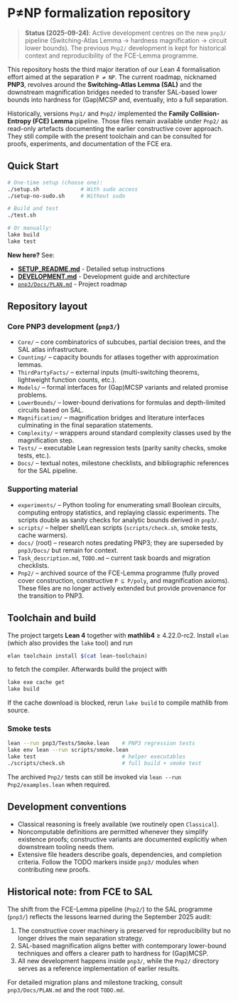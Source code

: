 # P≠NP formalization repository
> **Status (2025-09-24)**: Active development centres on the new `pnp3/` pipeline (Switching-Atlas Lemma → hardness magnification → circuit lower bounds).  The previous `Pnp2/` development is kept for historical context and reproducibility of the FCE-Lemma programme.

This repository hosts the third major iteration of our Lean 4 formalisation effort aimed at the separation `P ≠ NP`.  The current roadmap, nicknamed **PNP3**, revolves around the **Switching-Atlas Lemma (SAL)** and the downstream magnification bridges needed to transfer SAL-based lower bounds into hardness for (Gap)MCSP and, eventually, into a full separation.

Historically, versions `Pnp1/` and `Pnp2/` implemented the **Family Collision-Entropy (FCE) Lemma** pipeline.  Those files remain available under `Pnp2/` as read-only artefacts documenting the earlier constructive cover approach.  They still compile with the present toolchain and can be consulted for proofs, experiments, and documentation of the FCE era.

## Quick Start

```bash
# One-time setup (choose one):
./setup.sh             # With sudo access
./setup-no-sudo.sh     # Without sudo

# Build and test
./test.sh

# Or manually:
lake build
lake test
```

**New here?** See:
- [**SETUP_README.md**](SETUP_README.md) - Detailed setup instructions
- [**DEVELOPMENT.md**](DEVELOPMENT.md) - Development guide and architecture
- [`pnp3/Docs/PLAN.md`](pnp3/Docs/PLAN.md) - Project roadmap

## Repository layout

### Core PNP3 development (`pnp3/`)
* `Core/` – core combinatorics of subcubes, partial decision trees, and the SAL atlas infrastructure.
* `Counting/` – capacity bounds for atlases together with approximation lemmas.
* `ThirdPartyFacts/` – external inputs (multi-switching theorems, lightweight function counts, etc.).
* `Models/` – formal interfaces for (Gap)MCSP variants and related promise problems.
* `LowerBounds/` – lower-bound derivations for formulas and depth-limited circuits based on SAL.
* `Magnification/` – magnification bridges and literature interfaces culminating in the final separation statements.
* `Complexity/` – wrappers around standard complexity classes used by the magnification step.
* `Tests/` – executable Lean regression tests (parity sanity checks, smoke tests, etc.).
* `Docs/` – textual notes, milestone checklists, and bibliographic references for the SAL pipeline.

### Supporting material
* `experiments/` – Python tooling for enumerating small Boolean circuits, computing entropy statistics, and replaying classic experiments.  The scripts double as sanity checks for analytic bounds derived in `pnp3/`.
* `scripts/` – helper shell/Lean scripts (`scripts/check.sh`, smoke tests, cache warmers).
* `docs/` (root) – research notes predating PNP3; they are superseded by `pnp3/Docs/` but remain for context.
* `Task_description.md`, `TODO.md` – current task boards and migration checklists.
* `Pnp2/` – archived source of the FCE-Lemma programme (fully proved cover construction, constructive `P ⊆ P/poly`, and magnification axioms).  These files are no longer actively extended but provide provenance for the transition to PNP3.

## Toolchain and build

The project targets **Lean 4** together with **mathlib4** ≥ 4.22.0-rc2.  Install `elan` (which also provides the `lake` tool) and run

```bash
elan toolchain install $(cat lean-toolchain)
```

to fetch the compiler.  Afterwards build the project with

```bash
lake exe cache get
lake build
```

If the cache download is blocked, rerun `lake build` to compile mathlib from source.

### Smoke tests

```bash
lean --run pnp3/Tests/Smoke.lean    # PNP3 regression tests
lake env lean --run scripts/smoke.lean
lake test                           # helper executables
./scripts/check.sh                  # full build + smoke test
```

The archived `Pnp2/` tests can still be invoked via `lean --run Pnp2/examples.lean` when required.

## Development conventions

* Classical reasoning is freely available (we routinely open `Classical`).
* Noncomputable definitions are permitted whenever they simplify existence proofs; constructive variants are documented explicitly when downstream tooling needs them.
* Extensive file headers describe goals, dependencies, and completion criteria.  Follow the TODO markers inside `pnp3/` modules when contributing new proofs.

## Historical note: from FCE to SAL

The shift from the FCE-Lemma pipeline (`Pnp2/`) to the SAL programme (`pnp3/`) reflects the lessons learned during the September 2025 audit:

1. The constructive cover machinery is preserved for reproducibility but no longer drives the main separation strategy.
2. SAL-based magnification aligns better with contemporary lower-bound techniques and offers a clearer path to hardness for (Gap)MCSP.
3. All new development happens inside `pnp3/`, while the `Pnp2/` directory serves as a reference implementation of earlier results.

For detailed migration plans and milestone tracking, consult `pnp3/Docs/PLAN.md` and the root `TODO.md`.
